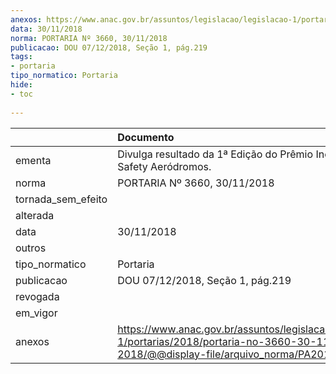 ```yaml
---
anexos: https://www.anac.gov.br/assuntos/legislacao/legislacao-1/portarias/2018/portaria-no-3660-30-11-2018/@@display-file/arquivo_norma/PA2018-3660.pdf
data: 30/11/2018
norma: PORTARIA Nº 3660, 30/11/2018
publicacao: DOU 07/12/2018, Seção 1, pág.219
tags:
- portaria
tipo_normatico: Portaria
hide: 
- toc 
 
---
```


|                    | Documento                                                                                                                                        |
|:-------------------|:-------------------------------------------------------------------------------------------------------------------------------------------------|
| ementa             | Divulga resultado da 1ª Edição do Prêmio InovANAC Safety Aeródromos.                                                                             |
| norma              | PORTARIA Nº 3660, 30/11/2018                                                                                                                     |
| tornada_sem_efeito |                                                                                                                                                  |
| alterada           |                                                                                                                                                  |
| data               | 30/11/2018                                                                                                                                       |
| outros             |                                                                                                                                                  |
| tipo_normatico     | Portaria                                                                                                                                         |
| publicacao         | DOU 07/12/2018, Seção 1, pág.219                                                                                                                 |
| revogada           |                                                                                                                                                  |
| em_vigor           |                                                                                                                                                  |
| anexos             | https://www.anac.gov.br/assuntos/legislacao/legislacao-1/portarias/2018/portaria-no-3660-30-11-2018/@@display-file/arquivo_norma/PA2018-3660.pdf |